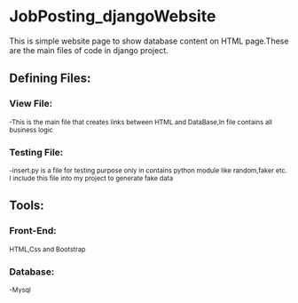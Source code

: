 # JobPosting_djangoWebsite
This is simple website page to show database content on HTML page.These are the main files of code in django project.
## Defining Files:
### View File:
<sub>-This is the main file that creates links between HTML and DataBase,In file contains all business logic</sub>
### Testing File:
<sub>-insert.py is a file for testing purpose only in contains python module like random,faker etc. I include this file into my
project to generate fake data </sub>
## Tools:
### Front-End:
<sub>HTML,Css and Bootstrap</sub>
### Database:
<sub>-Mysql</sub>

